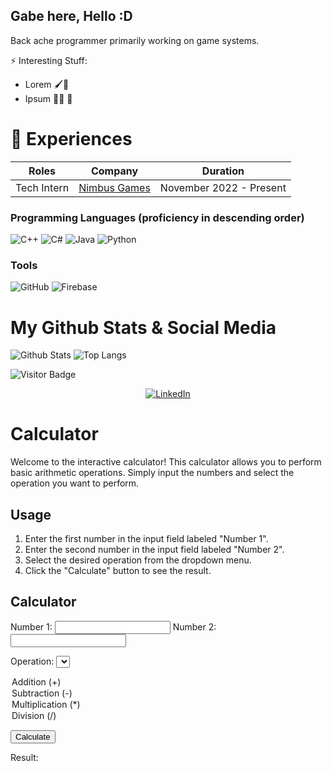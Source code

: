 <style>
@font-face {
  font-family: "interFont";
  src: url(".assets/fonts/Inter-VariableFont_slnt,wght.ttf") format("truetype");
  /* Add more src lines for other font file formats if necessary */
}

.interFontClass {
  font-family: "interFont", sans-serif;
}
</style>

<p class="interFontClass">

## Gabe here, Hello :D
Back ache programmer primarily working on game systems.

⚡ Interesting Stuff: 
- Lorem 🖌🎨
- Ipsum 🏋️‍♀️ 💪

# 🏢 Experiences
| Roles | Company | Duration |
| --- | --- | --- |
| Tech Intern | [Nimbus Games](https://nimbusgames.dev/) | November 2022 - Present|

### Programming Languages (proficiency in descending order)
 ![C++](https://img.shields.io/badge/C%2B%2B-00599C?style=for-the-badge&logo=c%2B%2B&logoColor=white)
 ![C#](https://img.shields.io/badge/C%23-00599C?style=for-the-badge&logo=csharp&logoColor=white)
 ![Java](https://img.shields.io/badge/Java-ED8B00?style=for-the-badge&logo=java&logoColor=white)
 ![Python](https://img.shields.io/badge/Python-14354C?style=for-the-badge&logo=python&logoColor=white)

### Tools
![GitHub](https://img.shields.io/badge/github-%23121011.svg?style=for-the-badge&logo=github&logoColor=white)
![Firebase](https://img.shields.io/badge/firebase-%23039BE5.svg?style=for-the-badge&logo=firebase)

 
# My Github Stats & Social Media
![Github Stats](https://github-readme-stats.vercel.app/api?username=kwagabriel&theme=tokyonight&show_icons=true&hide_border=true&include_all_commits=true&count_private=true&hide=contribs)
![Top Langs](https://github-readme-stats.vercel.app/api/top-langs/?username=kwagabriel&layout=compact&theme=tokyonight&show_icons=true&hide=html,scss,css&hide_border=true&card_width=240)

![Visitor Badge](https://visitor-badge.laobi.icu/badge?page_id=kwagabriel)

<div>
  <p align = "center">
<a href="https://www.linkedin.com/in/gabrielkwa" target="_blank"><img src="https://img.shields.io/badge/LinkedIn-0077B5?style=for-the-badge&logo=linkedin&logoColor=white" alt="LinkedIn"></a>
  </p>
</div>

# Calculator

Welcome to the interactive calculator! This calculator allows you to perform basic arithmetic operations. Simply input the numbers and select the operation you want to perform.

## Usage

1. Enter the first number in the input field labeled "Number 1".
2. Enter the second number in the input field labeled "Number 2".
3. Select the desired operation from the dropdown menu.
4. Click the "Calculate" button to see the result.

## Calculator

Number 1: <input type="text" id="num1" />
Number 2: <input type="text" id="num2" />

Operation:
<select id="operation">
  <option value="addition">Addition (+)</option>
  <option value="subtraction">Subtraction (-)</option>
  <option value="multiplication">Multiplication (*)</option>
  <option value="division">Division (/)</option>
</select>

<button onclick="calculate()">Calculate</button>

Result: <span id="result"></span>

<script>
  function calculate() {
    const num1 = parseFloat(document.getElementById('num1').value);
    const num2 = parseFloat(document.getElementById('num2').value);
    const operation = document.getElementById('operation').value;
    let result;

    switch (operation) {
      case 'addition':
        result = num1 + num2;
        break;
      case 'subtraction':
        result = num1 - num2;
        break;
      case 'multiplication':
        result = num1 * num2;
        break;
      case 'division':
        result = num1 / num2;
        break;
      default:
        result = 'Invalid operation';
        break;
    }

    document.getElementById('result').textContent = result;
  }
</script>

</p>

<!-- Here are some ideas to get you started: -->

<!-- ## More About Me
- ⚡ Fun fact: I can do all sports and i love it.
- 😄 Personalities: I'm an I/ENTJ 
 -->
<!-- - 🔭 I’m currently working on ...
- 🌱 I’m currently learning ...
- 👯 I’m looking to collaborate on ...
- 🤔 I’m looking for help with ...
- 💬 Ask me about ...
- 📫 How to reach me: ...
- 😄 Pronouns: ...
- ⚡ Fun fact: ... -->

